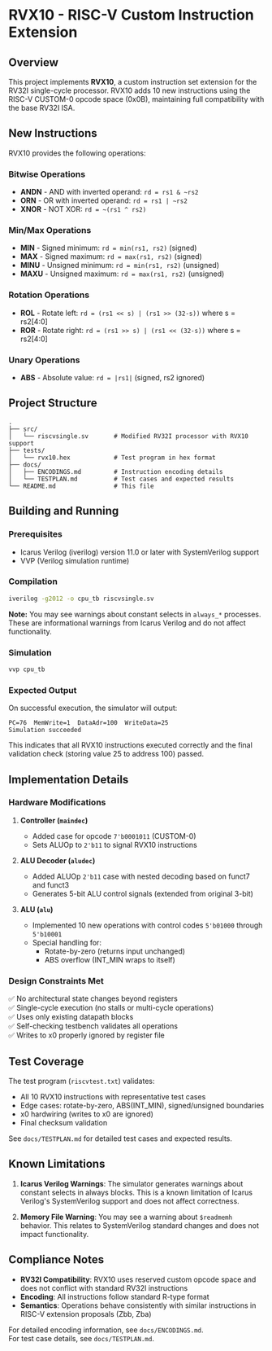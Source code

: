 # RVX10 - RISC-V Custom Instruction Extension

## Overview

This project implements **RVX10**, a custom instruction set extension for the RV32I single-cycle processor. RVX10 adds 10 new instructions using the RISC-V CUSTOM-0 opcode space (0x0B), maintaining full compatibility with the base RV32I ISA.

## New Instructions

RVX10 provides the following operations:

### Bitwise Operations
- **ANDN** - AND with inverted operand: `rd = rs1 & ~rs2`
- **ORN** - OR with inverted operand: `rd = rs1 | ~rs2`
- **XNOR** - NOT XOR: `rd = ~(rs1 ^ rs2)`

### Min/Max Operations
- **MIN** - Signed minimum: `rd = min(rs1, rs2)` (signed)
- **MAX** - Signed maximum: `rd = max(rs1, rs2)` (signed)
- **MINU** - Unsigned minimum: `rd = min(rs1, rs2)` (unsigned)
- **MAXU** - Unsigned maximum: `rd = max(rs1, rs2)` (unsigned)

### Rotation Operations
- **ROL** - Rotate left: `rd = (rs1 << s) | (rs1 >> (32-s))` where s = rs2[4:0]
- **ROR** - Rotate right: `rd = (rs1 >> s) | (rs1 << (32-s))` where s = rs2[4:0]

### Unary Operations
- **ABS** - Absolute value: `rd = |rs1|` (signed, rs2 ignored)

## Project Structure

```
.
├── src/
│   └── riscvsingle.sv       # Modified RV32I processor with RVX10 support
├── tests/
│   └── rvx10.hex            # Test program in hex format
├── docs/
│   ├── ENCODINGS.md         # Instruction encoding details
│   └── TESTPLAN.md          # Test cases and expected results
└── README.md                # This file
```

## Building and Running

### Prerequisites
- Icarus Verilog (iverilog) version 11.0 or later with SystemVerilog support
- VVP (Verilog simulation runtime)

### Compilation

```bash
iverilog -g2012 -o cpu_tb riscvsingle.sv
```

**Note:** You may see warnings about constant selects in `always_*` processes. These are informational warnings from Icarus Verilog and do not affect functionality.

### Simulation

```bash
vvp cpu_tb
```

### Expected Output

On successful execution, the simulator will output:
```
PC=76  MemWrite=1  DataAdr=100  WriteData=25
Simulation succeeded
```

This indicates that all RVX10 instructions executed correctly and the final validation check (storing value 25 to address 100) passed.

## Implementation Details

### Hardware Modifications

1. **Controller (`maindec`)**
   - Added case for opcode `7'b0001011` (CUSTOM-0)
   - Sets ALUOp to `2'b11` to signal RVX10 instructions

2. **ALU Decoder (`aludec`)**
   - Added ALUOp `2'b11` case with nested decoding based on funct7 and funct3
   - Generates 5-bit ALU control signals (extended from original 3-bit)

3. **ALU (`alu`)**
   - Implemented 10 new operations with control codes `5'b01000` through `5'b10001`
   - Special handling for:
     - Rotate-by-zero (returns input unchanged)
     - ABS overflow (INT_MIN wraps to itself)

### Design Constraints Met

✅ No architectural state changes beyond registers  
✅ Single-cycle execution (no stalls or multi-cycle operations)  
✅ Uses only existing datapath blocks  
✅ Self-checking testbench validates all operations  
✅ Writes to x0 properly ignored by register file  

## Test Coverage

The test program (`riscvtest.txt`) validates:
- All 10 RVX10 instructions with representative test cases
- Edge cases: rotate-by-zero, ABS(INT_MIN), signed/unsigned boundaries
- x0 hardwiring (writes to x0 are ignored)
- Final checksum validation

See `docs/TESTPLAN.md` for detailed test cases and expected results.

## Known Limitations

1. **Icarus Verilog Warnings**: The simulator generates warnings about constant selects in always blocks. This is a known limitation of Icarus Verilog's SystemVerilog support and does not affect correctness.

2. **Memory File Warning**: You may see a warning about `$readmemh` behavior. This relates to SystemVerilog standard changes and does not impact functionality.

## Compliance Notes

- **RV32I Compatibility**: RVX10 uses reserved custom opcode space and does not conflict with standard RV32I instructions
- **Encoding**: All instructions follow standard R-type format
- **Semantics**: Operations behave consistently with similar instructions in RISC-V extension proposals (Zbb, Zba)

For detailed encoding information, see `docs/ENCODINGS.md`.  
For test case details, see `docs/TESTPLAN.md`.
